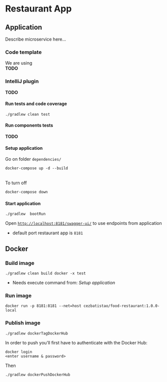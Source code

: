 # Restaurant App

## Application

Describe microservice here...

### Code template

We are using  
**TODO**

### IntelliJ plugin
**TODO**

#### Run tests and code coverage
```
./gradlew clean test
```

#### Run components tests
**TODO**

#### Setup application
Go on folder `dependencies/`
```
docker-compose up -d --build
```
\
To turn off
```bash
docker-compose down
```

#### Start application
```
./gradlew  bootRun
```

Open [`http://localhost:8181/swagger-ui/`](http://localhost:8081/swagger-ui/) to use endpoints from application

* default port restaurant app is `8181`

## Docker

### Build image
```
./gradlew clean build docker -x test
```
* Needs execute command from: _Setup application_

### Run image
```
docker run -p 8181:8181 --net=host cezbatistao/food-restaurant:1.0.0-local
```

### Publish image
```
./gradlew dockerTagDockerHub
```
In order to push you’ll first have to authenticate with the Docker Hub:
```
docker login
<enter username & password>
``` 
Then
```
./gradlew dockerPushDockerHub
```
